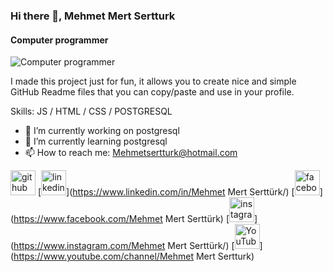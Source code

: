 ### Hi there 👋, Mehmet Mert Sertturk
#### Computer programmer
![Computer programmer](https://media.licdn.com/dms/image/v2/D4E03AQFagSW1agH82w/profile-displayphoto-shrink_400_400/profile-displayphoto-shrink_400_400/0/1702404613135?e=1733356800&v=beta&t=sf-IuSlBuHOoUAbZxbc1O_T7dvBDZO4oxAFVFrHG1VY)

I made this project just for fun, it allows you to create nice and simple GitHub Readme files that you can copy/paste and use in your profile.

Skills:  JS / HTML / CSS / POSTGRESQL 

- 🔭 I’m currently working on postgresql 
- 🌱 I’m currently learning postgresql 
- 📫 How to reach me: Mehmetsertturk@hotmail.com 


[<img src='https://cdn.jsdelivr.net/npm/simple-icons@3.0.1/icons/github.svg' alt='github' height='40'>](https://github.com/mehmetmertsertturk)  [<img src='https://cdn.jsdelivr.net/npm/simple-icons@3.0.1/icons/linkedin.svg' alt='linkedin' height='40'>](https://www.linkedin.com/in/Mehmet Mert Serttürk/)  [<img src='https://cdn.jsdelivr.net/npm/simple-icons@3.0.1/icons/facebook.svg' alt='facebook' height='40'>](https://www.facebook.com/Mehmet Mert Serttürk)  [<img src='https://cdn.jsdelivr.net/npm/simple-icons@3.0.1/icons/instagram.svg' alt='instagram' height='40'>](https://www.instagram.com/Mehmet Mert Serttürk/)  [<img src='https://cdn.jsdelivr.net/npm/simple-icons@3.0.1/icons/youtube.svg' alt='YouTube' height='40'>](https://www.youtube.com/channel/Mehmet Mert Sertturk)  






